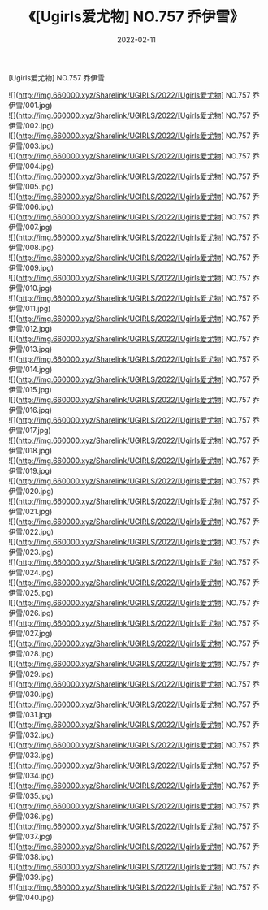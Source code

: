 ﻿---
layout: post
title:  《[Ugirls爱尤物] NO.757 乔伊雪》
date:   2022-02-11
img: http://img.660000.xyz/Sharelink/UGIRLS/2022/[Ugirls爱尤物] NO.757 乔伊雪/000.jpg
categories: [美女, 清纯, 唯美]
---

[Ugirls爱尤物] NO.757 乔伊雪

 ![](http://img.660000.xyz/Sharelink/UGIRLS/2022/[Ugirls爱尤物] NO.757 乔伊雪/001.jpg) <br>![](http://img.660000.xyz/Sharelink/UGIRLS/2022/[Ugirls爱尤物] NO.757 乔伊雪/002.jpg) <br>![](http://img.660000.xyz/Sharelink/UGIRLS/2022/[Ugirls爱尤物] NO.757 乔伊雪/003.jpg) <br>![](http://img.660000.xyz/Sharelink/UGIRLS/2022/[Ugirls爱尤物] NO.757 乔伊雪/004.jpg) <br>![](http://img.660000.xyz/Sharelink/UGIRLS/2022/[Ugirls爱尤物] NO.757 乔伊雪/005.jpg) <br>![](http://img.660000.xyz/Sharelink/UGIRLS/2022/[Ugirls爱尤物] NO.757 乔伊雪/006.jpg) <br>![](http://img.660000.xyz/Sharelink/UGIRLS/2022/[Ugirls爱尤物] NO.757 乔伊雪/007.jpg) <br>![](http://img.660000.xyz/Sharelink/UGIRLS/2022/[Ugirls爱尤物] NO.757 乔伊雪/008.jpg) <br>![](http://img.660000.xyz/Sharelink/UGIRLS/2022/[Ugirls爱尤物] NO.757 乔伊雪/009.jpg) <br>![](http://img.660000.xyz/Sharelink/UGIRLS/2022/[Ugirls爱尤物] NO.757 乔伊雪/010.jpg) <br>![](http://img.660000.xyz/Sharelink/UGIRLS/2022/[Ugirls爱尤物] NO.757 乔伊雪/011.jpg) <br>![](http://img.660000.xyz/Sharelink/UGIRLS/2022/[Ugirls爱尤物] NO.757 乔伊雪/012.jpg) <br>![](http://img.660000.xyz/Sharelink/UGIRLS/2022/[Ugirls爱尤物] NO.757 乔伊雪/013.jpg) <br>![](http://img.660000.xyz/Sharelink/UGIRLS/2022/[Ugirls爱尤物] NO.757 乔伊雪/014.jpg) <br>![](http://img.660000.xyz/Sharelink/UGIRLS/2022/[Ugirls爱尤物] NO.757 乔伊雪/015.jpg) <br>![](http://img.660000.xyz/Sharelink/UGIRLS/2022/[Ugirls爱尤物] NO.757 乔伊雪/016.jpg) <br>![](http://img.660000.xyz/Sharelink/UGIRLS/2022/[Ugirls爱尤物] NO.757 乔伊雪/017.jpg) <br>![](http://img.660000.xyz/Sharelink/UGIRLS/2022/[Ugirls爱尤物] NO.757 乔伊雪/018.jpg) <br>![](http://img.660000.xyz/Sharelink/UGIRLS/2022/[Ugirls爱尤物] NO.757 乔伊雪/019.jpg) <br>![](http://img.660000.xyz/Sharelink/UGIRLS/2022/[Ugirls爱尤物] NO.757 乔伊雪/020.jpg) <br>![](http://img.660000.xyz/Sharelink/UGIRLS/2022/[Ugirls爱尤物] NO.757 乔伊雪/021.jpg) <br>![](http://img.660000.xyz/Sharelink/UGIRLS/2022/[Ugirls爱尤物] NO.757 乔伊雪/022.jpg) <br>![](http://img.660000.xyz/Sharelink/UGIRLS/2022/[Ugirls爱尤物] NO.757 乔伊雪/023.jpg) <br>![](http://img.660000.xyz/Sharelink/UGIRLS/2022/[Ugirls爱尤物] NO.757 乔伊雪/024.jpg) <br>![](http://img.660000.xyz/Sharelink/UGIRLS/2022/[Ugirls爱尤物] NO.757 乔伊雪/025.jpg) <br>![](http://img.660000.xyz/Sharelink/UGIRLS/2022/[Ugirls爱尤物] NO.757 乔伊雪/026.jpg) <br>![](http://img.660000.xyz/Sharelink/UGIRLS/2022/[Ugirls爱尤物] NO.757 乔伊雪/027.jpg) <br>![](http://img.660000.xyz/Sharelink/UGIRLS/2022/[Ugirls爱尤物] NO.757 乔伊雪/028.jpg) <br>![](http://img.660000.xyz/Sharelink/UGIRLS/2022/[Ugirls爱尤物] NO.757 乔伊雪/029.jpg) <br>![](http://img.660000.xyz/Sharelink/UGIRLS/2022/[Ugirls爱尤物] NO.757 乔伊雪/030.jpg) <br>![](http://img.660000.xyz/Sharelink/UGIRLS/2022/[Ugirls爱尤物] NO.757 乔伊雪/031.jpg) <br>![](http://img.660000.xyz/Sharelink/UGIRLS/2022/[Ugirls爱尤物] NO.757 乔伊雪/032.jpg) <br>![](http://img.660000.xyz/Sharelink/UGIRLS/2022/[Ugirls爱尤物] NO.757 乔伊雪/033.jpg) <br>![](http://img.660000.xyz/Sharelink/UGIRLS/2022/[Ugirls爱尤物] NO.757 乔伊雪/034.jpg) <br>![](http://img.660000.xyz/Sharelink/UGIRLS/2022/[Ugirls爱尤物] NO.757 乔伊雪/035.jpg) <br>![](http://img.660000.xyz/Sharelink/UGIRLS/2022/[Ugirls爱尤物] NO.757 乔伊雪/036.jpg) <br>![](http://img.660000.xyz/Sharelink/UGIRLS/2022/[Ugirls爱尤物] NO.757 乔伊雪/037.jpg) <br>![](http://img.660000.xyz/Sharelink/UGIRLS/2022/[Ugirls爱尤物] NO.757 乔伊雪/038.jpg) <br>![](http://img.660000.xyz/Sharelink/UGIRLS/2022/[Ugirls爱尤物] NO.757 乔伊雪/039.jpg) <br>![](http://img.660000.xyz/Sharelink/UGIRLS/2022/[Ugirls爱尤物] NO.757 乔伊雪/040.jpg) <br>